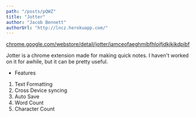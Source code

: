 ```yaml
---
path: "/posts/pQWZ"
title: "Jotter"
author: "Jacob Bennett"
authorUrl: "http://lncz.herokuapp.com/"
---
```

[chrome.google.com/webstore/detail/jotter/iamceofaeghmibfhlojfjdkjkikdpibf](https://chrome.google.com/webstore/detail/jotter/iamceofaeghmibfhlojfjdkjkikdpibf?utm_source=chrome-ntp-icon)

Jotter is a chrome extension made for making quick notes.
I haven't worked on it for awhile, but it can be pretty useful.

- Features
1. Text Formatting
2. Cross Device syncing
3. Auto Save
4. Word Count
5. Character Count